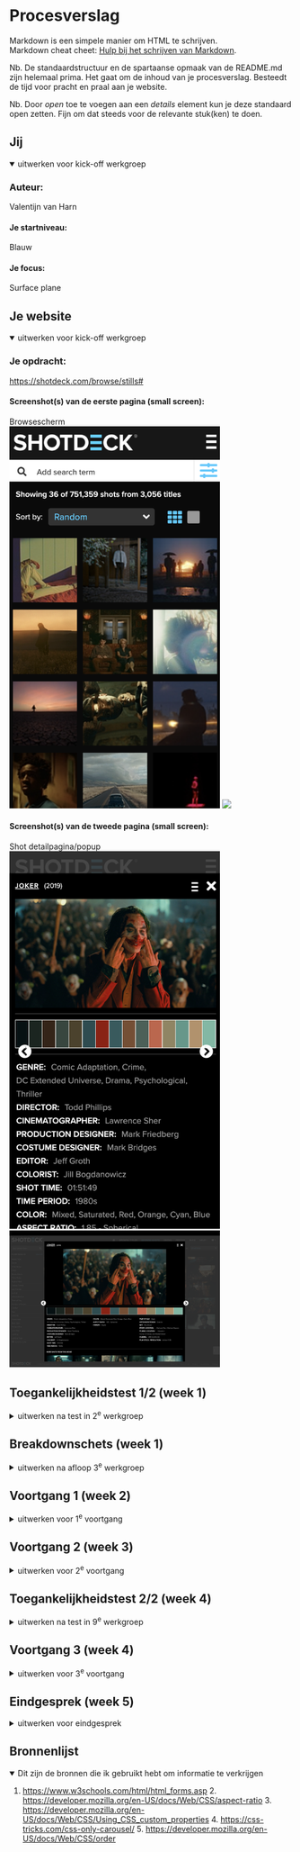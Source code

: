 # Procesverslag
Markdown is een simpele manier om HTML te schrijven.  
Markdown cheat cheet: [Hulp bij het schrijven van Markdown](https://github.com/adam-p/markdown-here/wiki/Markdown-Cheatsheet).

Nb. De standaardstructuur en de spartaanse opmaak van de README.md zijn helemaal prima. Het gaat om de inhoud van je procesverslag. Besteedt de tijd voor pracht en praal aan je website.

Nb. Door *open* toe te voegen aan een *details* element kun je deze standaard open zetten. Fijn om dat steeds voor de relevante stuk(ken) te doen.





## Jij

<details open>
  <summary>uitwerken voor kick-off werkgroep</summary>

  ### Auteur:
  Valentijn van Harn

  #### Je startniveau:
  Blauw

  #### Je focus:
  Surface plane
 
</details>





## Je website

<details open>
  <summary>uitwerken voor kick-off werkgroep</summary>

  ### Je opdracht:
  https://shotdeck.com/browse/stills#

  #### Screenshot(s) van de eerste pagina (small screen): 
  Browsescherm  
  <img src="readme-images/shotdeck_mobile_browse.png" width="375px" alt="Op deze pagina kunnen filmmakers browsen naar compositie, shot en coloring inspiratie">
  <img src="readme-images/shotdeck_desktop_browse.png" width="375px">

  #### Screenshot(s) van de tweede pagina (small screen):
  Shot detailpagina/popup  
  <img src="readme-images/shotdeck_mobile_detail.png" width="375px" alt="Op deze pagina zien filmmakers alle details van een shot">
  <img src="readme-images/shotdeck_desktop_detail.png" width="375px">
</details>



## Toegankelijkheidstest 1/2 (week 1)

<details>
  <summary>uitwerken na test in 2<sup>e</sup> werkgroep</summary>
  <img src="readme-images/wcagchecklist1_test1.png" width="200px">
  <img src="readme-images/wcagchecklist2_test1.png" width="200px">
  <img src="readme-images/wcagchecklist3_test1.png" width="200px">
  <img src="readme-images/wcagchecklist4_test1.png" width="200px">
  <img src="readme-images/wcagchecklist5_test1.png" width="200px">


  ### Bevindingen
  Lijst met je bevindingen die in de test naar voren kwamen:

  <ul>
    <li>[MOBILE & TOUCH] Links en buttons staan in sommige gevallen te dicht op elkaar > benadeelt usability.
    <img src="readme-images/shotdeck_menu_mobile.jpg" width="400px"></li>
    <li>[HEADINGS] Er worden geen heading elementen gebruikt om content te introduceren.</li>
    <li>[IMAGES] Bijna alle afbeeldingen hebben geen alt attribute > Maakt kern website onbruikbaar voor blinden.
    <img src="readme-images/shotdeck_geenalt1.png" width="600px"><img src="readme-images/shotdeck_geenalt2.png" width="600px"></li>
    <li>[APPEARANCE] Light and dark mode is niet supported.</li>
    <li>[APPEARANCE] Tekst kan niet worden vergroot naar 200%.</li>
    <li>[COLOR CONTRAST] Afbeeldingen die overlappen met tekst zijn in sommige gevallen niet goed leesbaar.
    <img src="readme-images/shotdeck_contrast.png" width="600px"></li>
  </ul>

</details>



## Breakdownschets (week 1)

<details>
  <summary>uitwerken na afloop 3<sup>e</sup> werkgroep</summary>

  ### de hele pagina: 
  <img src="readme-images/breakdown_home_shotdeck.jpg" width="375px" alt="breakdown van de hele pagina">

</details>


## Voortgang 1 (week 2)

<details>
  <summary>uitwerken voor 1<sup>e</sup> voortgang</summary>

  ### Stand van zaken
  hier dit ging goed & dit was lastig (neem ook screenshots op van delen van je website en code)


  ### Agenda voor meeting
  samen met je groepje opstellen

  | student 1      | student 2          | student 3    | student 4        |
  | ---            | ---                | ---          | ---              |
  | dit bespreken  | en dit             | en ik dit    | en dan ik dat    |
  | en dat ook nog | dit als er tijd is | nog een punt | dit wil ik zeker |
  | ...            | ...                | ...          | ...              |


  ### Verslag van meeting
  hier na afloop snel de uitkomsten van de meeting vastleggen

  - punt 1
  - punt 2
  - nog een punt
  - ...

</details>





## Voortgang 2 (week 3)

<details>
  <summary>uitwerken voor 2<sup>e</sup> voortgang</summary>

  ### Stand van zaken
  hier dit ging goed & dit was lastig (neem ook screenshots op van delen van je website en code)


  ### Agenda voor meeting
  samen met je groepje opstellen

  - Mijn order werkt niet. Hoe los ik dit op?
  - Hoe krijg ik tekst over mijn plaatje



  ### Verslag van meeting
  hier na afloop snel de uitkomsten van de meeting vastleggen
  
  - 


</details>





## Toegankelijkheidstest 2/2 (week 4)

<details>
  <summary>uitwerken na test in 9<sup>e</sup> werkgroep</summary>

  ### Bevindingen
 Uit de tweede toegankelijkheidstest bleek dat veel dingen voor toegankelijkheid zijn verbeterd. Ik heb alleen nog geen high-contrast mode. Maar dat is in mijn geval niet nodig omdat de website van nature al een hoog contrast heeft. 

</details>





## Voortgang 3 (week 4)

<details>
  <summary>uitwerken voor 3<sup>e</sup> voortgang</summary>

  ### Stand van zaken
  hier dit ging goed & dit was lastig (neem ook screenshots op van delen van je website en code)


  ### Agenda voor meeting
  samen met je groepje opstellen

  | student 1      | student 2          | student 3    | student 4        |
  | ---            | ---                | ---          | ---              |
  | dit bespreken  | en dit             | en ik dit    | en dan ik dat    |
  | en dat ook nog | dit als er tijd is | nog een punt | dit wil ik zeker |
  | ...            | ...                | ...          | ...              |


  ### Verslag van meeting
  hier na afloop snel de uitkomsten van de meeting vastleggen

  - punt 1
  - punt 2
  - nog een punt
  - ...

</details>





## Eindgesprek (week 5)

<details>
  <summary>uitwerken voor eindgesprek</summary>

  ### Je uitkomst - karakteristiek screenshots:
  <img src="readme-images/shotdeck_home_final1.png" width="375px" alt="Home pagina eerste vouw">
  <img src="readme-images/shotdeck_home_final2.png" width="375px" alt="Home pagina carousel">
  <img src="readme-images/shotdeck_pricing_final.png" width="375px" alt="Pricing pagina">


  ### Dit ging goed/Heb ik geleerd: 
  Ik heb geleerd hoe ik met HTML, CSS en Javascript een werkende website kan maken die toegankelijk is voor mensen met een beperking.
  Ik vind het waardevol om te weten hoe custom properties werken en hoe ik deze toe pas op mijn site.
  Het uitwerken van de carousel was het meest uitdagend en ik ben blij dat dit zonder javascript is gelukt. 

  <img src="readme-images/custom_properties.png" width="375px" alt="top">



  ### Dit was lastig/Is niet gelukt:
  Ik vind het jammer dat ik het niet voor elkaar kreeg om mijn carousel navigatie in het midden van de pagina te centreren. 
  Alles dat ik heb geprobeerd werkte niet... 

  <img src="readme-images/carousel_niet_midden.png" width="375px" alt="bummer">
</details>


## Bronnenlijst

<details open>
  <summary>Dit zijn de bronnen die ik gebruikt hebt om informatie te verkrijgen</summary>

  1. https://www.w3schools.com/html/html_forms.asp
	2. https://developer.mozilla.org/en-US/docs/Web/CSS/aspect-ratio
	3. https://developer.mozilla.org/en-US/docs/Web/CSS/Using_CSS_custom_properties
	4. https://css-tricks.com/css-only-carousel/
	5. https://developer.mozilla.org/en-US/docs/Web/CSS/order
 
</details>